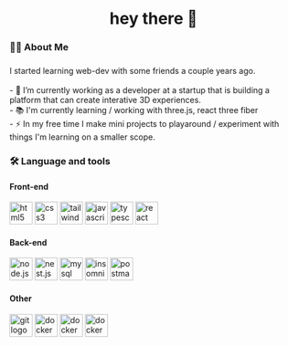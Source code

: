 ###

<h1 align="center">hey there 👋</h1>

###

<h3 align="left">👩‍💻  About Me</h3>

###

<p align="left">I started learning web-dev with some friends a couple years ago.<br><br>- 🔭 I’m currently working as a developer at a startup that is building a platform that can create interative 3D experiences.<br>- 📚 I'm currently learning / working with three.js, react three fiber<br>- ⚡ In my free time I  make mini projects to playaround / experiment with things I'm learning on a smaller scope.</p>

###

<h3 align="left">🛠 Language and tools</h3>

#### Front-end

<div align="left">
    <img src="https://cdn.jsdelivr.net/gh/devicons/devicon@latest/icons/html5/html5-original.svg" height="40" alt="html5 logo" />
    <img src="https://cdn.jsdelivr.net/gh/devicons/devicon@latest/icons/css3/css3-original.svg" height="40" alt="css3 logo"  />
    <img src="https://cdn.jsdelivr.net/gh/devicons/devicon@latest/icons/tailwindcss/tailwindcss-original.svg" height="40" alt="tailwindcss logo"  />
    <img src="https://cdn.jsdelivr.net/gh/devicons/devicon@latest/icons/javascript/javascript-plain.svg" height="40" alt="javascript logo"  />
    <img src="https://cdn.jsdelivr.net/gh/devicons/devicon@latest/icons/typescript/typescript-plain.svg" height="40" alt="typescript logo"  />
    <img src="https://cdn.jsdelivr.net/gh/devicons/devicon@latest/icons/react/react-original-wordmark.svg" height="40" alt="react logo"  />
</div>

#### Back-end

<div align="left">
    <img src="https://cdn.jsdelivr.net/gh/devicons/devicon@latest/icons/nodejs/nodejs-original-wordmark.svg" height="40" alt="node.js logo" />
    <img src="https://cdn.jsdelivr.net/gh/devicons/devicon@latest/icons/nestjs/nestjs-original.svg" height="40" alt="nest.js logo"  />
    <img src="https://cdn.jsdelivr.net/gh/devicons/devicon@latest/icons/mysql/mysql-original-wordmark.svg" height="40" alt="mysql logo"  />
    <img src="https://cdn.jsdelivr.net/gh/devicons/devicon@latest/icons/insomnia/insomnia-original.svg" height="40" alt="insomnia logo"  />
    <img src="https://cdn.jsdelivr.net/gh/devicons/devicon@latest/icons/postman/postman-plain.svg" height="40" alt="postman logo"  />
</div>

#### Other

<div align="left">
<img src="https://cdn.jsdelivr.net/gh/devicons/devicon@latest/icons/git/git-original.svg" height="40" alt="git logo"  />
<img src="https://cdn.jsdelivr.net/gh/devicons/devicon/icons/docker/docker-plain-wordmark.svg" height="40" alt="docker logo"  />
    <img src="https://cdn.jsdelivr.net/gh/devicons/devicon@latest/icons/digitalocean/digitalocean-original-wordmark.svg" height="40" alt="docker logo"  />
    <img src="https://cdn.jsdelivr.net/gh/devicons/devicon@latest/icons/figma/figma-original.svg" height="40" alt="docker logo"  />
</div>

